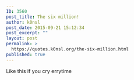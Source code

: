 ```yaml
---
ID: 3560
post_title: The six million!
author: k0nsl
post_date: 2015-09-21 15:12:34
post_excerpt: ""
layout: post
permalink: >
  https://quotes.k0nsl.org/the-six-million.html
published: true
---
```

Like this if you cry errytime <img class='wpml_ico' alt='' src='https://quotes.k0nsl.org/wp-content/plugins/wp-monalisa/icons/wpml_cry.gif' />